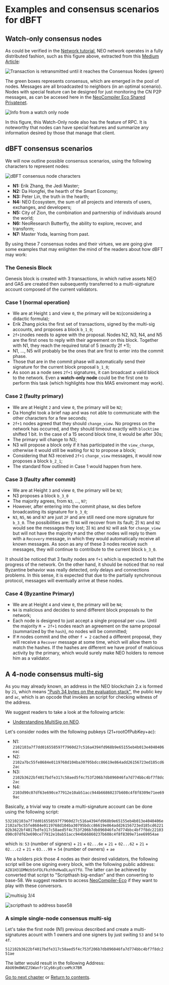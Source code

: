 # Examples and consensus scenarios for dBFT

## Watch-only consensus nodes

As could be verified in the [Network tutorial](../5-network/1-Introduction_to_the_NEO_network_protocol.md), NEO network operates in a fully distributed fashion, such as this figure above, extracted from this [Medium Article](https://medium.com/neoresearch/understanding-neo-network-in-five-pictures-e51b7c19d6e0):

![Transaction is retransmitted until it reaches the Consensus Nodes (green)](https://cdn-images-1.medium.com/max/800/1*vKbm_Di8GgQep8SyKeAWNw.png)

The green boxes represents consensus, which are emerged in the pool of nodes.
Messages are all broadcasted to neighbors (in an optimal scenario).
Nodes with special feature can be designed for just monitoring the CN P2P messages, as can be accesed here in the [NeoCompiler Eco Shared Privatenet](https://neocompiler.io/#!/ecolab/cnnodesinfo).

![Info from a watch only node](./watch-only-node.png)

In this figure, this Watch-Only node also has the feature of RPC.
It is noteworthy that nodes can have special features and summarize any information desired by those that manage that client.

## dBFT consensus scenarios

We will now outline possible consensus scenarios, using the following characters to represent nodes:

![dBFT consensus node characters](./cn_characters.jpg)

- **N1:** Erik Zhang, the Jedi Master;
- **N2:** Da Hongfei, the hearth of the Smart Economy;
- **N3:** Peter Lin, the truth in the hearth;
- **N4:** NEO Ecosystem, the sum of all projects and interests of users, exchanges, and developers;
- **N5:** City of Zion, the combination and partnership of individuals around the world;
- **N6:** NeoResearch Butterfly, the ability to explore, recover, and transform;
- **N7:** Master Yoda, learning from past.

By using these 7 consensus nodes and their virtues, we are going give some examples that may enlighten the mind of the readers about how dBFT may work:

### The Genesis Block

Genesis block is created with 3 transactions, in which native assets NEO and GAS are created then subsequently transferred to a multi-signature account composed of the current validators.

### Case 1 (normal operation)

- We are at Height `1` and view `0`, the primary will be `N1`(considering a didactic formula);
- Erik Zhang picks the first set of transactions, signed by the multi-sig accounts, and proposes a block `b_1_0`;
- `2f+1`nodes needs to agree with the proposal. Nodes N2, N3, N4, and N5 are the first ones to reply with their agreement on this block. Together with N1, they reach the required total of 5 (exactly 2f +1);
- N1, ..., N5 will probably be the ones that are first to enter into the commit phase.
- Those that are in the commit phase will automatically send their signature for the current block proposal `b_1_0`;
- As soon as a node sees `2f+1` signatures, it can broadcast a valid block to the network. Even a **watch-only node** could be the first one to perform this task (which highlights how this MAS enviroment may work).

### Case 2 (faulty primary)

- We are at Height `2` and view `0`, the primary will be `N2`;
- Da Hongfei took a brief nap and was not able to communicate with the other characters for a few seconds;
- `2f+1` nodes agreed that they should `change_view`. No progress on the network has occurred, and they should timeout exactly with `blocktime` shifted 1 bit. In the case of a 15 second block time, it would be after 30s;
- The primary will change to N3;
- N3 will propose a block only if it has participated in the `view_change`, otherwise it would still be waiting for `N2` to propose a block;
- Considering that N3 received `2f+1` `change_view` messages, it would now proposes a block `b_2_1`;
- The standard flow outlined in Case 1 would happen from here.

### Case 3 (faulty after commit)

- We are at Height `3` and view `0`, the primary will be `N3`;
- N3 proposes a block `b_3_0`
- The majority agrees, from `N3`, ..., `N7`;
- However, after entering into the commit phase, `N4` dies before broadcasting its signature for `b_3_0`;
- `N3`, `N5`, `N6` and `N7` are just `2F` and are still need one more signature for `b_3_0`. The possibilities are: 1) `N4` will recover from its fault; 2) `N1` and `N2` would see the messages they lost; 3) `N1` and `N2` will ask for `change_view` but will not have the majority `M` and the other nodes will reply to them with a `Recovery` message, in which they would automatically receive all known messages. As soon as any of these 3 nodes receive such messages, they will continue to contribute to the current block `b_3_0`.

It should be noticed that 3 faulty nodes are `f+1` which is expected to halt the progress of the network. On the other hand, it should be noticed that no real Byzantine behavior was really detected, only delays and connections problems. In this sense, it is expected that due to the partially synchronous protocol, messages will eventually arrive at these nodes.

### Case 4 (Byzantine Primary)

- We are at Height `4` and view `0`, the primary will be `N4`;
- `N4` is malicious and decides to send different block proposals to the network;
- Each node is designed to just accept a single proposal per `view`. Until the majority `M = 2f+1` nodes reach an agreement on the same proposal (summarized by the `hash`), no nodes will be committed;
- If `M` nodes commit and the other `f = 2` cached a different proposal, they will receive a `Recover` message at some time, which will allow them to match the hashes. If the hashes are different we have proof of malicious activity by the primary, which would surely make NEO holders to remove him as a validator.

## A 4-node consensus multi-sig

As you may already known, an address in the NEO blockchain 2.x is formed by `21`, which means ["Push 34 bytes on the evaluation stack"](https://github.com/neo-project/neo-vm/blob/f81c3039d5fb4417b3c1ad780378c7f92499964a/src/neo-vm/OpCode.cs#L144), the public key and `ac`, which is an opcode that invokes an script for checking witness of the address.

We suggest readers to take a look at the following article:

- [Understanding MultiSig on NEO](https://medium.com/neoresearch/understanding-multisig-on-neo-df9c9c1403b1).

Let's consider nodes with the following pubkeys (21+rootOfPubKey+ac):

- N1: `2102103a7f7dd016558597f7960d27c516a4394fd968b9e65155eb4b013e4040406eac`
- N2: `2102a7bc55fe8684e0119768d104ba30795bdcc86619e864add26156723ed185cd62ac`
- N3: `2102b3622bf4017bdfe317c58aed5f4c753f206b7db896046fa7d774bbc4bf7f8dc2ac`
- N4: `2103d90c07df63e690ce77912e10ab51acc944b66860237b608c4f8f8309e71ee699ac`

Basically, a trivial way to create a multi-signature account can be done using the following script:

`532102103a7f7dd016558597f7960d27c516a4394fd968b9e65155eb4b013e4040406e2102a7bc55fe8684e0119768d104ba30795bdcc86619e864add26156723ed185cd622102b3622bf4017bdfe317c58aed5f4c753f206b7db896046fa7d774bbc4bf7f8dc22103d90c07df63e690ce77912e10ab51acc944b66860237b608c4f8f8309e71ee69954ae`

which is: `53` (number of signers) + `21` + `02...6e` + `21` + `02...62` + `21` + `02...c2` + `21` + `03...99` + `54` (number of owners) + `ae`

We a holders pick those 4 nodes as their desired validators, the following script will be one signing every block, with the following public address: `AZ81H31DMWzbSnFDLFkzh9vHwaDLayV7fU`.
The latter can be achieved by converted that script to "Scripthash big-endian" and then converting to base-58.
We suggest readers to access [NeoCompiler-Eco](https://neocompiler.io/#!/ecolab/conversor) if they want to play with these conversors.

![multisig 3/4](./multisig_3_4.png)

![scripthash to address base58](./scripthash_address.png)

### A simple single-node consensus multi-sig

Let's take the first node (N1) previous described and create a multi-signatures acount with 1 owners and one signers by just switing `53` and `54` to `4f`.

`512102b3622bf4017bdfe317c58aed5f4c753f206b7db896046fa7d774bbc4bf7f8dc251ae`

The latter would result in the following Address: `AbU69m8WUZJSWanfr1Cy66cpEcsmMcX7BR`

[Go to next chapter](../9-smartContract/What_is_smart_contract.md) or [Return to contents](../index.md).
